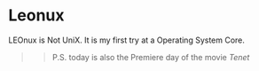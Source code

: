# Leonux
LEOnux is Not UniX. It is my first try at a Operating System Core.

>>P.S. today is also the Premiere day of the movie _Tenet_
  
  
